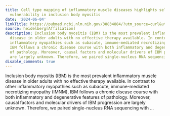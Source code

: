 ```yaml
---
title: Cell type mapping of inflammatory muscle diseases highlights selective myofiber
  vulnerability in inclusion body myositis
date: '2024-06-04'
linkTitle: https://pubmed.ncbi.nlm.nih.gov/38834884/?utm_source=curl&utm_medium=rss&utm_campaign=pubmed-2&utm_content=1FakS-2QOkCT8HsMOQP1bCRQ4YzyumYOmxmF0moLsQ3dFB1E9V&fc=20220326224207&ff=20240605181437&v=2.18.0.post9+e462414
source: heidelberg[Affiliation]
description: Inclusion body myositis (IBM) is the most prevalent inflammatory muscle
  disease in older adults with no effective therapy available. In contrast to other
  inflammatory myopathies such as subacute, immune-mediated necrotizing myopathy (IMNM),
  IBM follows a chronic disease course with both inflammatory and degenerative features
  of pathology. Moreover, causal factors and molecular drivers of IBM progression
  are largely unknown. Therefore, we paired single-nucleus RNA sequencing with ...
disable_comments: true
---
```

Inclusion body myositis (IBM) is the most prevalent inflammatory muscle disease in older adults with no effective therapy available. In contrast to other inflammatory myopathies such as subacute, immune-mediated necrotizing myopathy (IMNM), IBM follows a chronic disease course with both inflammatory and degenerative features of pathology. Moreover, causal factors and molecular drivers of IBM progression are largely unknown. Therefore, we paired single-nucleus RNA sequencing with ...